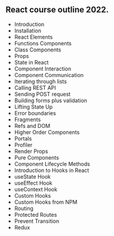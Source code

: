 ## React course outline 2022.

* Introduction
* Installation
* React Elements
* Functions Components
* Class Components
* Props
* State in React
* Component Interaction
* Component Communication
* Iterating through lists
* Calling REST API
* Sending POST request
* Building forms plus validation
* Lifting State Up
* Error boundaries
* Fragments
* Refs and DOM
* Higher Order Components
* Portals
* Profiler
* Render Props
* Pure Components
* Component Lifecycle Methods
* Introduction to Hooks in React
* useState Hook
* useEffect Hook
* useContext Hook
* Custom Hooks
* Custom Hooks from NPM
* Routing
* Protected Routes
* Prevent Transition
* Redux

